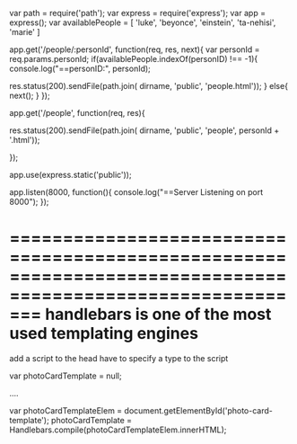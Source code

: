 var path = require('path');
var express = require('express');
var app = express();
var availablePeople = [
  'luke',
  'beyonce',
  'einstein',
  'ta-nehisi',
  'marie'
]


app.get('/people/:personId', function(req, res, next){
  var personId = req.params.personId;
  if(availablePeople.indexOf(personID) !== -1){
  console.log("==personID:", personId);
  <!-- this is correct but im sick and tired of color res.status(200).sendFile(path.join( __dirname, 'public', 'people.html')); -->
  res.status(200).sendFile(path.join( dirname, 'public', 'people.html'));
  }
  else{
    next();
  }
});

<!-- /people -> public/people.html -->
app.get('/people', function(req, res){
  <!-- this is correct but im sick and tired of color res.status(200).sendFile(path.join( __dirname, 'public', 'people.html')); -->
  res.status(200).sendFile(path.join( dirname, 'public', 'people', personId + '.html'));

});


app.use(express.static('public'));

<!-- app.use('*'. function(req, res){ -->
  <!-- res.status(404).sendFile(path.join(__dirname, 'public', '404.html')); -->
<!-- }); -->

app.listen(8000, function(){
    console.log("==Server Listening on port 8000");
});


<!-- Windows: C:\users\ -->
<!-- Unix: /users/ -->
<!-- /people/luke -> public/people/luke.html -->
<!-- /people/beyonce -> public/people/beyonce.html -->
<!-- parameterized url -->
<!-- /people/:personID -> public/people/publicID.html -->

===========================================================================================================
handlebars is one of the most used templating engines
===========================================================================================================
add a script to the head
have to specify a type to the script
<script src="whatever link the handlebars.js gives you"></script>
<script id="photo-card-template" type="text/x-handlebars-template">
  <section class="photo-card">
    <div class="caption">
      {{caption}}
    </div>
  </section>
</script>

var photoCardTemplate = null;

....

var photoCardTemplateElem = document.getElementById('photo-card-template');
photoCardTemplate = Handlebars.compile(photoCardTemplateElem.innerHTML);
